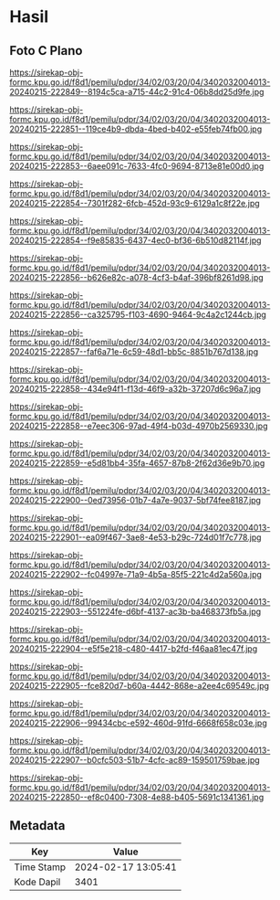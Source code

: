 # Hasil

## Foto C Plano

https://sirekap-obj-formc.kpu.go.id/f8d1/pemilu/pdpr/34/02/03/20/04/3402032004013-20240215-222849--8194c5ca-a715-44c2-91c4-06b8dd25d9fe.jpg

https://sirekap-obj-formc.kpu.go.id/f8d1/pemilu/pdpr/34/02/03/20/04/3402032004013-20240215-222851--119ce4b9-dbda-4bed-b402-e55feb74fb00.jpg

https://sirekap-obj-formc.kpu.go.id/f8d1/pemilu/pdpr/34/02/03/20/04/3402032004013-20240215-222853--6aee091c-7633-4fc0-9694-8713e81e00d0.jpg

https://sirekap-obj-formc.kpu.go.id/f8d1/pemilu/pdpr/34/02/03/20/04/3402032004013-20240215-222854--7301f282-6fcb-452d-93c9-6129a1c8f22e.jpg

https://sirekap-obj-formc.kpu.go.id/f8d1/pemilu/pdpr/34/02/03/20/04/3402032004013-20240215-222854--f9e85835-6437-4ec0-bf36-6b510d82114f.jpg

https://sirekap-obj-formc.kpu.go.id/f8d1/pemilu/pdpr/34/02/03/20/04/3402032004013-20240215-222856--b626e82c-a078-4cf3-b4af-396bf8261d98.jpg

https://sirekap-obj-formc.kpu.go.id/f8d1/pemilu/pdpr/34/02/03/20/04/3402032004013-20240215-222856--ca325795-f103-4690-9464-9c4a2c1244cb.jpg

https://sirekap-obj-formc.kpu.go.id/f8d1/pemilu/pdpr/34/02/03/20/04/3402032004013-20240215-222857--faf6a71e-6c59-48d1-bb5c-8851b767d138.jpg

https://sirekap-obj-formc.kpu.go.id/f8d1/pemilu/pdpr/34/02/03/20/04/3402032004013-20240215-222858--434e94f1-f13d-46f9-a32b-37207d6c96a7.jpg

https://sirekap-obj-formc.kpu.go.id/f8d1/pemilu/pdpr/34/02/03/20/04/3402032004013-20240215-222858--e7eec306-97ad-49f4-b03d-4970b2569330.jpg

https://sirekap-obj-formc.kpu.go.id/f8d1/pemilu/pdpr/34/02/03/20/04/3402032004013-20240215-222859--e5d81bb4-35fa-4657-87b8-2f62d36e9b70.jpg

https://sirekap-obj-formc.kpu.go.id/f8d1/pemilu/pdpr/34/02/03/20/04/3402032004013-20240215-222900--0ed73956-01b7-4a7e-9037-5bf74fee8187.jpg

https://sirekap-obj-formc.kpu.go.id/f8d1/pemilu/pdpr/34/02/03/20/04/3402032004013-20240215-222901--ea09f467-3ae8-4e53-b29c-724d01f7c778.jpg

https://sirekap-obj-formc.kpu.go.id/f8d1/pemilu/pdpr/34/02/03/20/04/3402032004013-20240215-222902--fc04997e-71a9-4b5a-85f5-221c4d2a560a.jpg

https://sirekap-obj-formc.kpu.go.id/f8d1/pemilu/pdpr/34/02/03/20/04/3402032004013-20240215-222903--551224fe-d6bf-4137-ac3b-ba468373fb5a.jpg

https://sirekap-obj-formc.kpu.go.id/f8d1/pemilu/pdpr/34/02/03/20/04/3402032004013-20240215-222904--e5f5e218-c480-4417-b2fd-f46aa81ec47f.jpg

https://sirekap-obj-formc.kpu.go.id/f8d1/pemilu/pdpr/34/02/03/20/04/3402032004013-20240215-222905--fce820d7-b60a-4442-868e-a2ee4c69549c.jpg

https://sirekap-obj-formc.kpu.go.id/f8d1/pemilu/pdpr/34/02/03/20/04/3402032004013-20240215-222906--99434cbc-e592-460d-91fd-6668f658c03e.jpg

https://sirekap-obj-formc.kpu.go.id/f8d1/pemilu/pdpr/34/02/03/20/04/3402032004013-20240215-222907--b0cfc503-51b7-4cfc-ac89-159501759bae.jpg

https://sirekap-obj-formc.kpu.go.id/f8d1/pemilu/pdpr/34/02/03/20/04/3402032004013-20240215-222850--ef8c0400-7308-4e88-b405-5691c1341361.jpg


## Metadata

| Key        | Value               |
| ---------- | ------------------- |
| Time Stamp | 2024-02-17 13:05:41 |
| Kode Dapil | 3401                |



